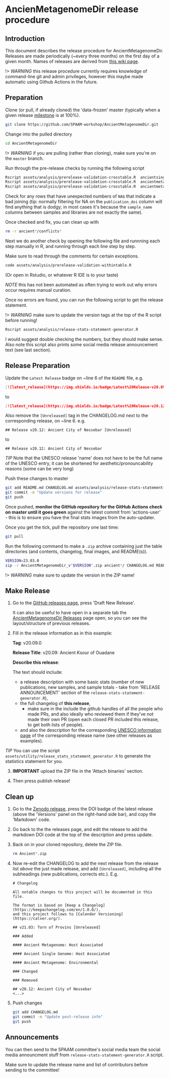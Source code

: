 # AncienMetagenomeDir release procedure

## Introduction

This document describes the release procedure for AncientMetagenomeDir. Releases are made periodically (~every three months) on the first day of a given month. Names of releases are derived from [this wiki page](https://github.com/SPAAM-workshop/AncientMetagenomeDir/wiki/Release-Name-List).

!> _WARNING_ this release procedure currently requires knowledge of command-line git and admin privileges, however this maybe made automatic using Github Actions in the future.

## Preparation

Clone (or pull, if already cloned) the 'data-frozen' master (typically when a given release [milestone](https://github.com/SPAAM-workshop/AncientMetagenomeDir/milestones) is at 100%).

```bash
git clone https://github.com/SPAAM-workshop/AncientMetagenomeDir.git 
```

Change into the pulled directory

```bash
cd AncientMetagenomeDir
```

!> _WARNING_ if you are pulling (rather than cloning), make sure you're on the `master` branch.

Run through the pre-release checks by running the following script

```bash
Rscript assets/analysis/prerelease-validation-crosstable.R  ancientsinglegenome-hostassociated/samples/ancientsinglegenome-hostassociated_samples.tsv ancientsinglegenome-hostassociated/libraries/ancientsinglegenome-hostassociated_libraries.tsv ancientsinglegenome-hostassociated/conflicts.csv
Rscript assets/analysis/prerelease-validation-crosstable.R  ancientmetagenome-hostassociated/samples/ancientmetagenome-hostassociated_samples.tsv ancientmetagenome-hostassociated/libraries/ancientmetagenome-hostassociated_libraries.tsv ancientmetagenome-hostassociated/conflicts.csv
Rscript assets/analysis/prerelease-validation-crosstable.R  ancientmetagenome-environmental/samples/ancientmetagenome-environmental_samples.tsv ancientmetagenome-environmental/libraries/ancientmetagenome-environmental_libraries.tsv ancientmetagenome-environmental/conflicts.csv
```

Check for any rows that have unexpected numbers of `NA`s that indicate a bad joining (tip: normally filtering for NA on the `publication_doi` column will find anything that is dodgy; in most cases it's because the `sample_name` columns between samples and libraries are not exactly the same). 

Once checked and fix, you can clean up with

```bash
rm -r ancient*/conflicts*
```

Next we do another check by opening the following file and runnning each step manually in R, and running through each line step by step.

Make sure to read through the comments for certain exceptions.

```txt
code assets/analysis/prerelease-validation-withintable.R
````
(Or open in Rstudio, or whatever R IDE is to your taste)

<p class='note'>
<em>NOTE</em> this has not been automated as often trying to work out why errors occur requires manual curation.
</p>

Once no errors are found, you can run the following script to get the release statement.

!> _WARNING_ make sure to update the version tags at the top of the R script before running!

```bash
Rscript assets/analysis/release-stats-statement-generator.R
```

I would suggest double checking the numbers, but they should make sense. Also note this script also prints some social media release announcement text (see last section).

## Release Preparation

Update the `Latest Release` badge on ~line 6 of the `README` file, e.g.

```markdown
[![latest_release](https://img.shields.io/badge/Latest%20Release-v20.09-yellow)](https://github.com/SPAAM-workshop/AncientMetagenomeDir/releases)
```

to

```markdown
[![latest_release](https://img.shields.io/badge/Latest%20Release-v20.12-yellow)](https://github.com/SPAAM-workshop/AncientMetagenomeDir/releases)
```

Also remove the `[Unreleased]` tag in the CHANGELOG.md next to the corresponding release, on ~line 6. e.g.

```
## Release v20.12: Ancient City of Nessebar [Unreleased]
```

to

```
## Release v20.12: Ancient City of Nessebar
```

<p class='help'>
<em>TIP</em> Note that the UNESCO release 'name' does not have to be the full name of the UNESCO entry, it can be shortened for aesthetic/pronouncability reasons (some can be very long)
</p>

Push these changes to master

```bash
git add README.md CHANGELOG.md assets/analysis/release-stats-statement-generator.R
git commit -m "Update versions for release"
git push
```

Once pushed, **monitor the GitHub repository for the GitHub Actions check on master until it goes green** against the latest commit from 'actions-user' - this is to ensure you have the final stats images from the auto-updater. 

Once you get the tick, pull the repository one last time:

```bash
git pull
```

Run the following command to make a `.zip` archive containing just the table directories (and contents, changelog, final images, and README(s)).

```bash
VERSION=23.03.0
zip -r AncientMetagenomeDir_v"$VERSION".zip ancient*/ CHANGELOG.md README.md assets/images/figures/* assets/documentation/*
``` 

!> _WARNING_ make sure to update the version in the ZIP name!

## Make Release

1. Go to the [GitHub releases page](https://github.com/SPAAM-workshop/AncientMetagenomeDir/releases), press 'Draft New Release'.

    It can also be useful to have open in a separate tab the [AncientMetagenomeDir Releases](https://github.com/SPAAM-community/AncientMetagenomeDir/releases) page open, so you can see the layout/structure of previous releases.

2. Fill in the release information as in this example:

    **Tag**: v20.09.0

    **Release Title**: v20.09: Ancient Ksour of Ouadane

    **Describe this release**: 

    The text should include:

    - a release description with some basic stats (number of new publications, new samples, and sample totals - take from 'RELEASE ANNOUNCEMENT' section of the `release-stats-statement-generator.R`), 
    - the full changelog of **this release**, 
        - make sure in the include the github handles of all the people who made PRs, and also ideally who reviewed them if they've not made their own PR (open each closed PR included this release, to get both lists of people).
    - and also the description for the corresponding [UNESCO information page](https://whc.unesco.org/en/list/) of the corresponding release name (see other releases as examples). 

<p class='help'>
<em>TIP</em> You can use the script <code>assets/utility/release_stats_statement_generator.R</code> to generate the statistics statement for you.
</p>

3. **IMPORTANT** upload the ZIP file in the 'Attach binaries' section.

4. Then press publish release!

## Clean up

1. Go to the [Zenodo release](https://doi.org/10.5281/zenodo.3980833), press the DOI badge of the latest release (above the 'Versions' panel on the right-hand side bar), and copy the 'Markdown' code.
2. Go back to the the releases page, and edit the release to add the markdown DOI code at the top of the description and press update.
3. Back on in your cloned repository, delete the ZIP file.

    ```bash
    rm Ancient*.zip
    ```

4. Now re-edit the CHANGELOG to add the next release from the release list _above_ the just made release, and add `[Unreleased]`, including all the subheadings (new publications, corrects etc.). E.g.

    ```
    # Changelog

    All notable changes to this project will be documented in this file.
    
    The format is based on [Keep a Changelog](https://keepachangelog.com/en/1.0.0/),
    and this project follows to [Calendar Versioning](https://calver.org/).
    
    ## v21.03: Torn of Provins [Unreleased]
    
    ### Added
    
    #### Ancient Metagenome: Host Associated
    
    #### Ancient Single Genome: Host Associated
    
    #### Ancient Metagenome: Environmental
    
    ### Changed
    
    ### Removed
    
    ## v20.12: Ancient City of Nessebar
    <...>
    ```
5. Push changes

    ```bash
    git add CHANGELOG.md
    git commit -m "Update post-release info"
    git push
    ```

## Announcements

You can then send to the SPAAM committee's social media team the social media announcment stuff from `release-stats-statement-generator.R` script. 

Make sure to update the release name and list of contributors before sending to the committee!
